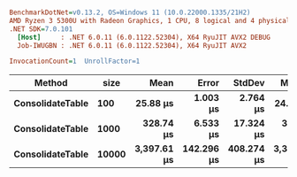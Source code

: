 ``` ini

BenchmarkDotNet=v0.13.2, OS=Windows 11 (10.0.22000.1335/21H2)
AMD Ryzen 3 5300U with Radeon Graphics, 1 CPU, 8 logical and 4 physical cores
.NET SDK=7.0.101
  [Host]     : .NET 6.0.11 (6.0.1122.52304), X64 RyuJIT AVX2 DEBUG
  Job-IWUGBN : .NET 6.0.11 (6.0.1122.52304), X64 RyuJIT AVX2

InvocationCount=1  UnrollFactor=1  

```
|           Method |  size |        Mean |      Error |     StdDev |      Median |
|----------------- |------ |------------:|-----------:|-----------:|------------:|
| **ConsolidateTable** |   **100** |    **25.88 μs** |   **1.003 μs** |   **2.764 μs** |    **24.80 μs** |
| **ConsolidateTable** |  **1000** |   **328.74 μs** |   **6.533 μs** |  **17.324 μs** |   **325.40 μs** |
| **ConsolidateTable** | **10000** | **3,397.61 μs** | **142.296 μs** | **408.274 μs** | **3,326.00 μs** |
